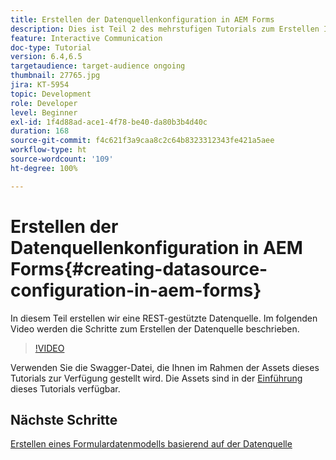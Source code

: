 ```yaml
---
title: Erstellen der Datenquellenkonfiguration in AEM Forms
description: Dies ist Teil 2 des mehrstufigen Tutorials zum Erstellen Ihres ersten interaktiven Kommunikationsdokuments. In diesem Teil erstellen wir eine REST-gestützte Datenquelle. Im folgenden Video werden die Schritte zum Erstellen der Datenquelle beschrieben.
feature: Interactive Communication
doc-type: Tutorial
version: 6.4,6.5
targetaudience: target-audience ongoing
thumbnail: 27765.jpg
jira: KT-5954
topic: Development
role: Developer
level: Beginner
exl-id: 1f4d88ad-ace1-4f78-be40-da80b3b4d40c
duration: 168
source-git-commit: f4c621f3a9caa8c2c64b8323312343fe421a5aee
workflow-type: ht
source-wordcount: '109'
ht-degree: 100%

---
```


# Erstellen der Datenquellenkonfiguration in AEM Forms{#creating-datasource-configuration-in-aem-forms}

In diesem Teil erstellen wir eine REST-gestützte Datenquelle. Im folgenden Video werden die Schritte zum Erstellen der Datenquelle beschrieben.

>[!VIDEO](https://video.tv.adobe.com/v/27765?quality=12&learn=on)

Verwenden Sie die Swagger-Datei, die Ihnen im Rahmen der Assets dieses Tutorials zur Verfügung gestellt wird. Die Assets sind in der [Einführung](introduction.md) dieses Tutorials verfügbar.

## Nächste Schritte

[Erstellen eines Formulardatenmodells basierend auf der Datenquelle](./create-form-data-model.md)
